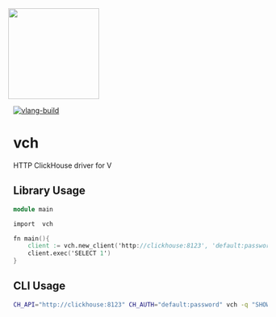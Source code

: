 <img src='https://user-images.githubusercontent.com/1423657/147935343-598c7dfd-1412-4bad-9ac6-636994810443.png' style="margin-left:-10px" width=180>

[![vlang-build](https://github.com/lmangani/vch/actions/workflows/v.yml/badge.svg)](https://github.com/lmangani/vch/actions/workflows/v.yml)

# vch

HTTP ClickHouse driver for V

## Library Usage
```v
module main

import  vch

fn main(){
    client := vch.new_client('http://clickhouse:8123', 'default:password')
    client.exec('SELECT 1')
}

```

## CLI Usage
```bash
CH_API="http://clickhouse:8123" CH_AUTH="default:password" vch -q "SHOW DATABASES" -f JSONEachRow
```

